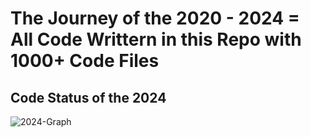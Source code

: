 # The Journey of the 2020 - 2024 =  All Code Writtern in this Repo with 1000+ Code Files
## Code Status of the 2024

![2024-Graph](https://github.com/user-attachments/assets/9b27f04e-06ec-40ea-ad25-7cb41ea4720b)
